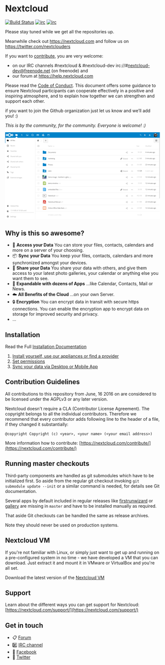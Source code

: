# Nextcloud
[![Build Status](https://drone.weasel.rocks/api/badges/nextcloud/server/status.svg)](https://drone.weasel.rocks/nextcloud/server)
[![irc](https://img.shields.io/badge/IRC-%23nextcloud%20on%20freenode-orange.svg)](https://webchat.freenode.net/?channels=nextcloud)
[![irc](https://img.shields.io/badge/IRC-%23nextcloud--dev%20on%20freenode-blue.svg)](https://webchat.freenode.net/?channels=nextcloud-dev)

Please stay tuned while we get all the repositories up.

Meanwhile check out https://nextcloud.com and follow us on https://twitter.com/nextclouders

If you want to [contribute](https://nextcloud.com/contribute/), you are very welcome:

- on our IRC channels #nextcloud & #nextcloud-dev irc://#nextcloud-dev@freenode.net (on freenode) and
- our forum at https://help.nextcloud.com

Please read the [Code of Conduct](https://nextcloud.com/community/code-of-conduct/). This document offers some guidance to ensure Nextcloud participants can cooperate effectively in a positive and inspiring atmosphere, and to explain how together we can strengthen and support each other.

if you want to join the Github organization just let us know and we’ll add you! :)

*This is by the community, for the community. Everyone is welcome! :)*

![](https://github.com/nextcloud/screenshots/blob/master/files/filelist.png)

## Why is this so awesome?
* :file_folder: **Access your Data** You can store your files, contacts, calendars and more on a server of your choosing.
* :package: **Sync your Data** You keep your files, contacts, calendars and more synchronized amongst your devices.
* :arrows_counterclockwise: **Share your Data** You share your data with others, and give them access to your latest photo galleries, your calendar or anything else you want them to see.
* :rocket: **Expandable with dozens of Apps** ...like Calendar, Contacts, Mail or News.
* :cloud: **All Benefits of the Cloud** ...on your own Server.
* :lock: **Encryption** You can encrypt data in transit with secure https connections. You can enable the encryption app to encrypt data on storage for improved security and privacy.
* ...

## Installation
Read the Full [Installation Documentation](https://docs.nextcloud.com/server/10/admin_manual/installation/)

1. [Install yourself, use our appliances or find a provider](https://nextcloud.com/install/#instructions-server)
2. [Set permissions](https://docs.nextcloud.com/server/10/admin_manual/installation/installation_wizard.html#setting-strong-directory-permissions)
3. [Sync your data via Desktop or Mobile App](https://nextcloud.com/install/#install-clients)

## Contribution Guidelines

All contributions to this repository from June, 16 2016 on are considered to be
licensed under the AGPLv3 or any later version.

Nextcloud doesn't require a CLA (Contributor License Agreement).
The copyright belongs to all the individual contributors. Therefore we recommend
that every contributor adds following line to the header of a file, if they
changed it substantially:

```
@copyright Copyright (c) <year>, <your name> (<your email address>)
```

More information how to contribute: [https://nextcloud.com/contribute/](https://nextcloud.com/contribute/)

## Running master checkouts

Third-party components are handled as git submodules which have to be initialized first. So aside from the regular git checkout invoking `git submodule update --init` or a similar command is needed, for details see Git documentation.

Several apps by default included in regular releases like [firstrunwizard](https://github.com/nextcloud/firstrunwizard) or [gallery](https://github.com/nextcloud/gallery) are missing in `master` and have to be installed manually as required.

That aside Git checkouts can be handled the same as release archives.

Note they should never be used on production systems.

## Nextcloud VM
If you're not familiar with Linux, or simply just want to get up and running on a pre-configured system in no time - we have developed a VM that you can download. Just extract it and mount it in VMware or VirtualBox and you're all set.

Download the latest version of the [Nextcloud VM](https://github.com/nextcloud/vm/releases/)

## Support
Learn about the different ways you can get support for Nextcloud: [https://nextcloud.com/support/](https://nextcloud.com/support/)

## Get in touch
* :clipboard: [Forum](https://help.nextcloud.com)
* :hash: [IRC channel](https://webchat.freenode.net/?channels=nextcloud)
* :busts_in_silhouette: [Facebook](https://facebook.com/nextclouders)
* :hatching_chick: [Twitter](https://twitter.com/Nextclouders)
